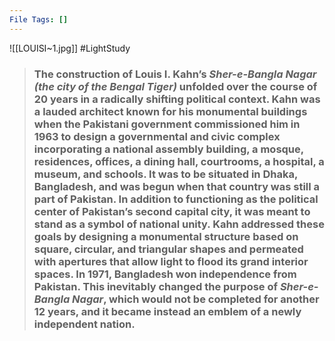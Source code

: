 ```yaml
---
File Tags: []
---
```


![[LOUISI~1.jpg]] #LightStudy
>### The construction of Louis I. Kahn’s _Sher-e-Bangla Nagar (the city of the Bengal Tiger)_ unfolded over the course of 20 years in a radically shifting political context. Kahn was a lauded architect known for his monumental buildings when the Pakistani government commissioned him in 1963 to design a governmental and civic complex incorporating a national assembly building, a mosque, residences, offices, a dining hall, courtrooms, a hospital, a museum, and schools. It was to be situated in Dhaka, Bangladesh, and was begun when that country was still a part of Pakistan. In addition to functioning as the political center of Pakistan’s second capital city, it was meant to stand as a symbol of national unity. Kahn addressed these goals by designing a monumental structure based on square, circular, and triangular shapes and permeated with apertures that allow light to flood its grand interior spaces. In 1971, Bangladesh won independence from Pakistan. This inevitably changed the purpose of _Sher-e-Bangla Nagar_, which would not be completed for another 12 years, and it became instead an emblem of a newly independent nation.

